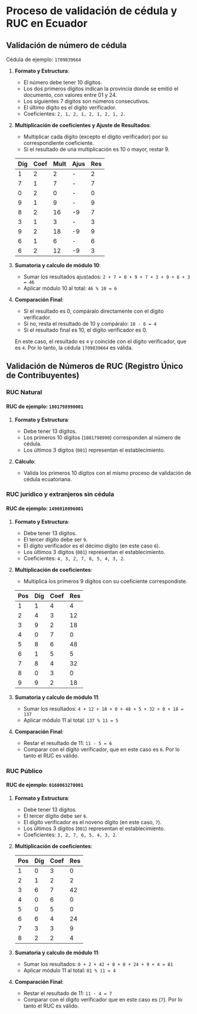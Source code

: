 # Proceso de validación de cédula y RUC en Ecuador

## Validación de número de cédula

Cédula de ejemplo: `1709839664`

1. **Formato y Estructura**:

   - El número debe tener 10 dígitos.
   - Los dos primeros dígitos indican la provincia donde se emitió el documento, con valores entre 01 y 24.
   - Los siguientes 7 dígitos son números consecutivos.
   - El último dígito es el dígito verificador.
   - Coeficientes: `2, 1, 2, 1, 2, 1, 2, 1, 2`.

2. **Multiplicación de coeficientes y Ajuste de Resultados**:<br>

   - Multiplicar cada dígito (excepto el dígito verificador) por su correspondiente coeficiente.
   - Si el resultado de una multiplicación es 10 o mayor, restar 9.

   | Díg | Coef | Mult | Ajus | Res |
   | --- | ---- | ---- | ---- | --- |
   | 1   | 2    | 2    | -    | 2   |
   | 7   | 1    | 7    | -    | 7   |
   | 0   | 2    | 0    | -    | 0   |
   | 9   | 1    | 9    | -    | 9   |
   | 8   | 2    | 16   | -9   | 7   |
   | 3   | 1    | 3    | -    | 3   |
   | 9   | 2    | 18   | -9   | 9   |
   | 6   | 1    | 6    | -    | 6   |
   | 6   | 2    | 12   | -9   | 3   |

3. **Sumatoria y calculo de módulo 10**:

   - Sumar los resultados ajustados: `2 + 7 + 0 + 9 + 7 + 3 + 9 + 6 + 3 = 46`
   - Aplicar módulo 10 al total: `46 % 10 = 6`

4. **Comparación Final**:

   - Si el resultado es 0, compáralo directamente con el dígito verificador.
   - Si no, resta el resultado de 10 y compáralo: `10 - 6 = 4`
   - Si el resultado final es 10, el dígito verificador es 0.

   En este caso, el resultado es `4` y coincide con el dígito verificador, que es `4`. Por lo tanto, la cédula `1709839664` es válida.

## Validación de Números de RUC (Registro Único de Contribuyentes)

### RUC Natural

#### RUC de ejemplo: `1801798990001`

1. **Formato y Estructura**:

   - Debe tener 13 dígitos.
   - Los primeros 10 dígitos (`1801798990`) corresponden al número de cédula.
   - Los últimos 3 dígitos (`001`) representan el establecimiento.

2. **Cálculo**:
   - Valida los primeros 10 dígitos con el mismo proceso de validación de cédula ecuatoriana.

### RUC jurídico y extranjeros sin cédula

#### RUC de ejemplo: `1490818096001`

1. **Formato y Estructura**:

   - Debe tener 13 dígitos.
   - El tercer dígito debe ser `9`.
   - El dígito verificador es el décimo dígito (en este caso `6`).
   - Los últimos 3 dígitos (`001`) representan el establecimiento.
   - Coeficientes: `4, 3, 2, 7, 6, 5, 4, 3, 2`.

2. **Multiplicación de coeficientes**:

   - Multiplica los primeros 9 dígitos con su coeficiente correspondiste.

   | Pos | Díg | Coef | Res |
   | --- | --- | ---- | --- |
   | 1   | 1   | 4    | 4   |
   | 2   | 4   | 3    | 12  |
   | 3   | 9   | 2    | 18  |
   | 4   | 0   | 7    | 0   |
   | 5   | 8   | 6    | 48  |
   | 6   | 1   | 5    | 5   |
   | 7   | 8   | 4    | 32  |
   | 8   | 0   | 3    | 0   |
   | 9   | 9   | 2    | 18  |

3. **Sumatoria y calculo de módulo 11**:

   - Sumar los resultados: `4 + 12 + 18 + 0 + 48 + 5 + 32 + 0 + 18 = 137`
   - Aplicar módulo 11 al total: `137 % 11 = 5`

4. **Comparación Final**:
   - Restar el resultado de 11: `11 - 5 = 6`
   - Comparar con el dígito verificador, que en este caso es `6`. Por lo tanto el RUC es válido.

### RUC Público

#### RUC de ejemplo: `0160063270001`

1. **Formato y Estructura**:

   - Debe tener 13 dígitos.
   - El tercer dígito debe ser `6`.
   - El dígito verificador es el noveno dígito (en este caso, `7`).
   - Los últimos 3 dígitos (`001`) representan el establecimiento.
   - Coeficientes: `3, 2, 7, 6, 5, 4, 3, 2`.

2. **Multiplicación de coeficientes**:

   | Pos | Díg | Coef | Res |
   | --- | --- | ---- | --- |
   | 1   | 0   | 3    | 0   |
   | 2   | 1   | 2    | 2   |
   | 3   | 6   | 7    | 42  |
   | 4   | 0   | 6    | 0   |
   | 5   | 0   | 5    | 0   |
   | 6   | 6   | 4    | 24  |
   | 7   | 3   | 3    | 9   |
   | 8   | 2   | 2    | 4   |

3. **Sumatoria y calculo de módulo 11**:

   - Sumar los resultados: `0 + 2 + 42 + 0 + 0 + 24 + 9 + 4 = 81`
   - Aplicar módulo 11 al total: `81 % 11 = 4`

4. **Comparación Final**:
   - Restar el resultado de 11: `11 - 4 = 7`
   - Comparar con el dígito verificador que en este caso es (`7`). Por lo tanto el RUC es válido.
